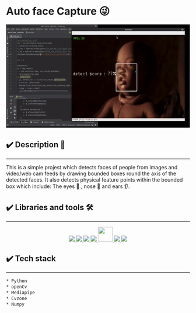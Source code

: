 # Auto face Capture :stuck_out_tongue_winking_eye:

![detected_face](detectedFaces.gif)

## ✔️ **Description 📑**
___
This is a simple projest which detects faces of people from images and video/web cam feeds by drawing bounded boxes round the axis of the detected faces. It also detects physical feature points within the bounded box which include: The eyes :eyes: , nose 👃 and ears 👂.

## ✔️ **Libraries and tools** **🛠️**
___
<p align="center"> 
    <a href="https://www.python.org" target="_blank"> <img src="https://img.icons8.com/color/48/000000/python.png"/> </a> 
    <a href="https://git-scm.com/" target="_blank"> <img src="https://img.icons8.com/color/48/000000/git.png"/> </a> 
    <a href="https://github.com" target="_blank"> <img src="https://img.icons8.com/color/48/000000/github-2.png"/> </a>
    <a href="http://www.opencv.org/" target="_blank"> <img src="https://img.icons8.com/color/48/000000/opencv.png"/>
    <a href="http://www.opencv.org/" target="_blank"> <img height="40" width="40" src="https://cnx-software.ru/wp-content/uploads/2019/12/MediaPipeLogo.png"/>
    <a href="https://www.jetbrains.com/pycharm/" target="_blank"> <img src="https://img.icons8.com/color/48/000000/pycharm.png"/> </a>
    <img height="30" src="https://raw.githubusercontent.com/numpy/numpy/7e7f4adab814b223f7f917369a72757cd28b10cb/branding/icons/numpylogo.svg">
</p>

## ✔️ **Tech stack**
___
    * Python 
    * openCv
    * Mediapipe
    * Cvzone
    * Numpy
  
